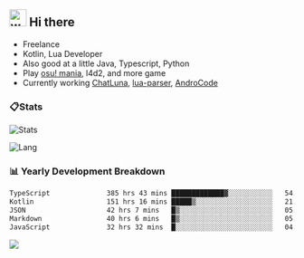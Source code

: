 ## <img alt="wave" src="https://raw.githubusercontent.com/MartinHeinz/MartinHeinz/master/wave.gif" width="30px"> Hi there

- Freelance
- Kotlin, Lua Developer
- Also good at a little Java, Typescript, Python
- Play [osu! mania](https://osu.ppy.sh/users/29808669), l4d2, and more game
- Currently working [ChatLuna](https://github.com/ChatLunaLab), [lua-parser](https://github.com/dingyi222666/lua-parser), [AndroCode](https://github.com/dingyi222666/AndroCode)

### 📋Stats

![Stats](https://github-readme-stats.vercel.app/api?username=dingyi222666&show_icons=true&icon_color=47A69E&title_color=47A69E&count_private=true)    

![Lang](https://github-readme-stats.vercel.app/api/top-langs/?username=dingyi222666&layout=compact&title_color=47A69E&hide=html,css,c,c%2B%2B)   

### 📊 Yearly Development Breakdown

<!--START_SECTION:waka-->

```txt
TypeScript              385 hrs 43 mins █████████████▓░░░░░░░░░░░   54.49 %
Kotlin                  151 hrs 16 mins █████▒░░░░░░░░░░░░░░░░░░░   21.37 %
JSON                    42 hrs 7 mins   █▒░░░░░░░░░░░░░░░░░░░░░░░   05.95 %
Markdown                40 hrs 6 mins   █▒░░░░░░░░░░░░░░░░░░░░░░░   05.67 %
JavaScript              32 hrs 32 mins  █░░░░░░░░░░░░░░░░░░░░░░░░   04.60 %
```

<!--END_SECTION:waka-->

![](https://komarev.com/ghpvc/?username=dingyi222666)
